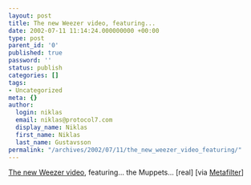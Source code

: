 ```yaml
---
layout: post
title: The new Weezer video, featuring...
date: 2002-07-11 11:14:24.000000000 +00:00
type: post
parent_id: '0'
published: true
password: ''
status: publish
categories: []
tags:
- Uncategorized
meta: {}
author:
  login: niklas
  email: niklas@protocol7.com
  display_name: Niklas
  first_name: Niklas
  last_name: Gustavsson
permalink: "/archives/2002/07/11/the_new_weezer_video_featuring/"
---
```

[The new Weezer video](rtsp://0.real.6.streamos.com/6/interscope/weezer/maladroit/keepfishin/video/00_keepfishin.rm), featuring... the Muppets... [real] [via [Metafilter](http://www.metafilter.com/)]

